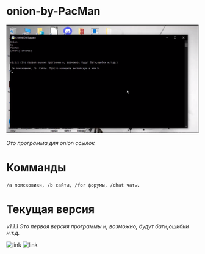 # onion-by-PacMan

![link](https://github.com/Aggggsu/onion-by-PacMan/blob/main/img/%D0%A1%D0%BD%D0%B8%D0%BC%D0%BE%D0%BA%20%D1%8D%D0%BA%D1%80%D0%B0%D0%BD%D0%B0%20(91).png)

_Это программа для onion ссылок_

# Комманды

`/a поисковики, /b сайты, /for форумы, /chat чаты.`

# Текущая версия 


_v1.1.1 Это первая версия программы и, возможно, будут баги,ошибки и.т.д._


![link](https://img.shields.io/github/stars/Aggggsu/onion-by-PacMan?style=social)
![link](https://img.shields.io/github/directory-file-count/Aggggsu/onion-by-PacMan?style=social)
